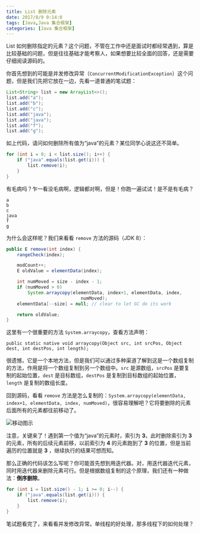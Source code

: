 ```yaml
---
title: List 删除元素
date: 2017/8/9 0:14:0
tags: [Java,Java 集合框架]
categories: [Java 集合框架]
---
```

List 如何删除指定的元素？这个问题，不管在工作中还是面试时都经常遇到，算是比较基础的问题，但是往往基础才能考察人，如果想要比较全面的回答，还是需要仔细阅读源码的。

<!--more-->

你首先想到的可能是并发修改异常（`ConcurrentModificationException`）这个问题，但是我们先把它放在一边，先看一道普通的笔试题：

```java
List<String> list = new ArrayList<>();
list.add("a");
list.add("b");
list.add("c");
list.add("java");
list.add("java");
list.add("f");
list.add("g");
```

如上代码，请问如何删除所有值为“java”的元素？某位同学心说这还不简单。

```java
for (int i = 0; i < list.size(); i++) {
    if ("java".equals(list.get(i))) {
        list.remove(i);
    }
}
```

有毛病吗？乍一看没毛病啊，逻辑都对啊，但是！你跑一遍试试！是不是有毛病？

```
a
b
c
java
f
g
```

为什么会这样呢？我们来看看 `remove` 方法的源码（JDK 8）：

```java
public E remove(int index) {
    rangeCheck(index);

    modCount++;
    E oldValue = elementData(index);

    int numMoved = size - index - 1;
    if (numMoved > 0)
        System.arraycopy(elementData, index+1, elementData, index,
                            numMoved);
    elementData[--size] = null; // clear to let GC do its work

    return oldValue;
}
```

这里有一个很重要的方法 `System.arraycopy`，查看方法声明：

`public static native void arraycopy(Object src, int srcPos, Object dest, int destPos, int length);`

很遗憾，它是一个本地方法，但是我们可以通过多种渠道了解到这是一个数组复制的方法，作用是将一个数组复制到另一个数组中。`src` 是源数组，`srcPos` 是要复制的起始位置，`dest` 是目标数组，`destPos` 是复制到目标数组的起始位置，`length` 是复制的数组长度。

回到源码，看看 `remove` 方法是怎么复制的：`System.arraycopy(elementData, index+1, elementData, index, numMoved)`，很容易理解吧？它将要删除的元素后面所有的元素都往前移动了。

![移动图示](https://cdn.jsdelivr.net/gh/nekolr/image-hosting@201911242020/2018/04/14/06J.png)

注意，关键来了！遇到第一个值为“java”的元素时，索引为 **3**，此时删除索引为 **3** 的元素，所有的后续元素前移，以前索引为 **4** 的元素跑到了 **3** 的位置，但是当前遍历的位置就是 **3** ，继续执行的结果可想而知。

那么正确的代码该怎么写呢？你可能首先想到用迭代器。对，用迭代器迭代元素，同时用迭代器来删除元素可行。但是根据数组复制的这个原理，我们还有一种做法：**倒序删除**。

```java
for (int i = list.size() - 1; i >= 0; i--) {
    if ("java".equals(list.get(i))) {
        list.remove(i);
    }
}
```

笔试题看完了，来看看并发修改异常。单线程的好处理，那多线程下的如何处理？
